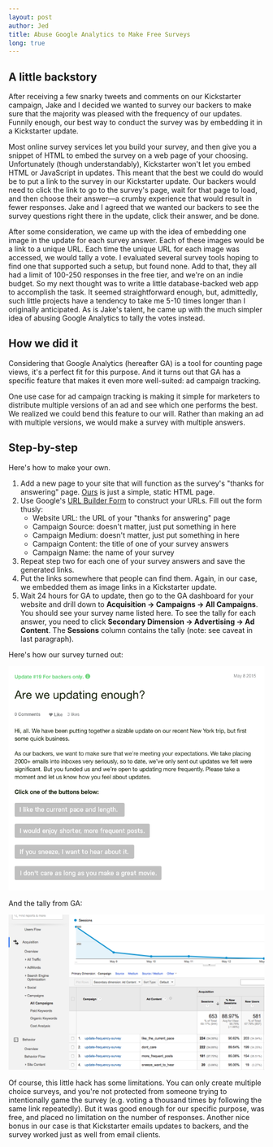 ```yaml
---
layout: post
author: Jed
title: Abuse Google Analytics to Make Free Surveys
long: true
---
```


## A little backstory

After receiving a few snarky tweets and comments on our Kickstarter campaign, Jake and I decided we wanted to survey our backers to make sure that the majority was pleased with the frequency of our updates. Funnily enough, our best way to conduct the survey was by embedding it in a Kickstarter update.

Most online survey services let you build your survey, and then give you a snippet of HTML to embed the survey on a web page of your choosing. Unfortunately (though understandably), Kickstarter won't let you embed HTML or JavaScript in updates. This meant that the best we could do would be to put a link to the survey in our Kickstarter update. Our backers would need to click the link to go to the survey's page, wait for that page to load, and then choose their answer&mdash;a crumby experience that would result in fewer responses. Jake and I agreed that we wanted our backers to see the survey questions right there in the update, click their answer, and be done.

After some consideration, we came up with the idea of embedding one image in the update for each survey answer. Each of these images would be a link to a unique URL. Each time the unique URL for each image was accessed, we would tally a vote. I evaluated several survey tools hoping to find one that supported such a setup, but found none. Add to that, they all had a limit of 100-250 responses in the free tier, and we're on an indie budget. So my next thought was to write a little database-backed web app to accomplish the task. It seemed straightforward enough, but, admittedly, such little projects have a tendency to take me 5-10 times longer than I originally anticipated. As is Jake's talent, he came up with the much simpler idea of abusing Google Analytics to tally the votes instead. 

## How we did it

Considering that Google Analytics (hereafter GA) is a tool for counting page views, it's a perfect fit for this purpose. And it turns out that GA has a specific feature that makes it even more well-suited: ad campaign tracking.

One use case for ad campaign tracking is making it simple for marketers to distribute multiple versions of an ad and see which one performs the best. We realized we could bend this feature to our will. Rather than making an ad with multiple versions, we would make a survey with multiple answers.

## Step-by-step

Here's how to make your own.

1. Add a new page to your site that will function as the survey's  "thanks for answering" page. [Ours](http://appdocumentary.com/survey/) is just a simple, static HTML page.
2. Use Google's [URL Builder Form](https://support.google.com/analytics/answer/1033867?hl=en#url_builder_form) to construct your URLs. Fill out the form thusly:
	* Website URL: the URL of your "thanks for answering" page
	* Campaign Source: doesn't matter, just put something in here
	* Campaign Medium: doesn't matter, just put something in here
	* Campaign Content: the title of one of your survey answers
	* Campaign Name: the name of your survey
3. Repeat step two for each one of your survey answers and save the generated links.
4. Put the links somewhere that people can find them. Again, in our case, we embedded them as image links in a Kickstarter update.
5. Wait 24 hours for GA to update, then go to the GA dashboard for your website and drill down to **Acquisition -> Campaigns -> All Campaigns**. You should see your survey name listed here. To see the tally for each answer, you need to click **Secondary Dimension -> Advertising -> Ad Content**. The **Sessions** column contains the tally (note: see caveat in last paragraph).

Here's how our survey turned out:

![Backery Survey](/images/posts/ga-surveys/survey-cropped.png)

And the tally from GA:

![Survey Results](/images/posts/ga-surveys/survey-results.png)

Of course, this little hack has some limitations. You can only create multiple choice surveys, and you're not protected from someone trying to intentionally game the survey (e.g. voting a thousand times by following the same link repeatedly). But it was good enough for our specific purpose, was free, and placed no limitation on the number of responses. Another nice bonus in our case is that Kickstarter emails updates to backers, and the survey worked just as well from email clients.

